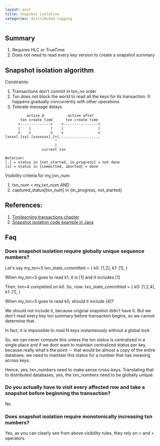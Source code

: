 ```yaml
---
layout: post
title: Snapshot isolation
categories: distributed-logging
---
```


## Summary

1. Requires HLC or TrueTime
2. Does not need to read every key version to create a snapshot summary

## Snapshot isolation algorithm

Constraints:
1. Transactions don't commit in txn_no order
2. Txn does not block the world to read all the keys for its transaction. It happens gradually concurrently with other operations
3. Tolerate message delays


```
          active @           active after
       txn create time      txn create time
      +--------------+    +----------------+       
      |    |         |    |                |    
      v    v         v    v                v    
[xxxx].[xx].[xxxxxxx].[+]...................
                       ^
                       |
                 current txn

Notation:
[.] = status in {not_started, in_progress} = not done
[x] = status in {committed, aborted} = done
```

Visibility criteria for my_txn_num:
1. txn_num < my_txn_num AND
2. captured_status[txn_num] in {in_progress, not_started}

## References:
1. [Timilearning transactions chapter](https://timilearning.com/posts/ddia/part-two/chapter-7/#indexes-and-snapshot-isolation)
2. [Snapshot isolation code example in Java](https://github.com/Sdaas/SnapshotIsolationDemo/blob/93987045dd709c0a81f4cef9fa33e7c221b5d22b/src/main/java/com/daasworld/Account.java#L26)

## Faq

### Does snapshot isolation require globally unique sequence numbers?

Let's say
my_txn=5
txn_state_committed = {
  k0: [1,2],
  k1: [1],
}

When my_txn=5 goes to read k1, it is [1] and it includes [1]

Then, txn=4 completed on k0. So, now:
txn_state_committed = {
  k0: [1,2,4],
  k1: [1],
}

When my_txn=5 goes to read k0, should it include [4]?

We should not include it, because original snapshot didn't have it. But we don't read every key txn summary before transaction begins, so we cannot determine that.

In fact, it is impossible to read N keys instanteously without a global lock
   
So, we can never compute this unless the txn status is centralized in a single place and if we dont want to maintain centralized status per key, because really what's the point -- that would be almost a copy of the entire database; we need to maintain this status for a number that has meaning across keys.

Hence, yes, txn_numbers need to make sense cross-keys. Translating that to distributed databases, yes, the txn_numbers need to be globally unique

### Do you actually have to visit every affected row and take a snapshot before beginning the transaction?

No

### Does snapshot isolation require monotonically increasing txn numbers?

Yes, as you can clearly see from above visibility rules, they rely on < and > operators.